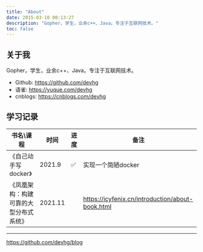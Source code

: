 ```yaml
---
title: "About"
date: 2015-03-10 00:13:27
description: "Gopher，学生，业余c++、Java。专注于互联网技术。"
toc: false
---
```

## 关于我
Gopher，学生，业余c++、Java。专注于互联网技术。

* Github: https://github.com/devhg
* 语雀: https://yuque.com/devhg
* cnblogs: https://cnblogs.com/devhg


## 学习记录

| 书名\课程                              | 时间    | 进度 | 备注                                             |
| -------------------------------------- | ------- | ---- | ------------------------------------------------ |
| 《自己动手写docker》                   | 2021.9  | ✅    | 实现一个简陋docker                               |
| 《凤凰架构：构建可靠的大型分布式系统》 | 2021.11 |      | https://icyfenix.cn/introduction/about-book.html |



<hr>

https://github.com/devhg/blog

